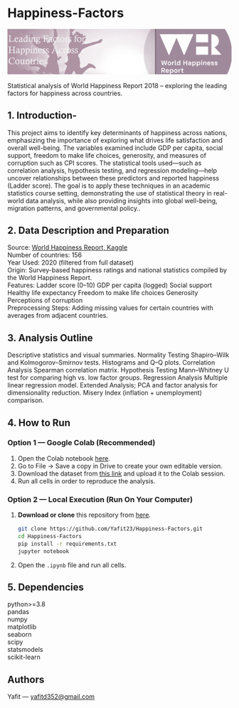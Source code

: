 # Happiness-Factors
<p align="center">
  <img src="WHR.png" alt="Leading Factors for Happiness Across Countries" width="800">
</p>

Statistical analysis of World Happiness Report 2018 – exploring the leading factors for happiness across countries.
<br>
## 1. Introduction-
This project aims to identify key determinants of happiness across nations, emphasizing the importance of exploring what drives life satisfaction and overall well-being. The variables examined include GDP per capita, social support, freedom to make life choices, generosity, and measures of corruption such as CPI scores. The statistical tools used—such as correlation analysis, hypothesis testing, and regression modeling—help uncover relationships between these predictors and reported happiness (Ladder score).
The goal is to apply these techniques in an academic statistics course setting, demonstrating the use of statistical theory in real-world data analysis, while also providing insights into global well-being, migration patterns, and governmental policy..

## 2. Data Description and Preparation <br>
Source: [World Happiness Report, Kaggle](https://www.kaggle.com/datasets/unsdsn/world-happiness)<br>
Number of countries: 156<br>
Year Used: 2020 (filtered from full dataset)<br>
Origin: Survey-based happiness ratings and national statistics compiled by the World Happiness Report.<br>
Features:
Ladder score (0–10)
GDP per capita (logged)
Social support
Healthy life expectancy
Freedom to make life choices
Generosity
Perceptions of corruption<br>
Preprocessing Steps:
Adding missing values for certain countries with averages from adjacent countries.

## 3. Analysis Outline<br>

Descriptive statistics and visual summaries.
Normality Testing
Shapiro–Wilk and Kolmogorov–Smirnov tests.
Histograms and Q–Q plots.
Correlation Analysis
Spearman correlation matrix.
Hypothesis Testing
Mann–Whitney U test for comparing high vs. low factor groups.
Regression Analysis
Multiple linear regression model.
Extended Analysis;
PCA and factor analysis for dimensionality reduction.
Misery Index (inflation + unemployment) comparison.

## 4. How to Run
### Option 1 — Google Colab (Recommended)
1. Open the Colab notebook [here](https://colab.research.google.com/drive/14bz7YD4RXYYlYRbUVWQpK0Bq6p7faByL?usp=sharing).
2. Go to File → Save a copy in Drive to create your own editable version.
3. Download the dataset from [this link](https://github.com/Yafit23/Happiness-Factors/blob/main/WH2018DATA.csv) and upload it to the Colab session.
4. Run all cells in order to reproduce the analysis.


### Option 2 — Local Execution (Run On Your Computer)
1. **Download or clone** this repository from [here](https://github.com/Yafit23/Happiness-Factors.git).

    ```bash
    git clone https://github.com/Yafit23/Happiness-Factors.git
    cd Happiness-Factors
    pip install -r requirements.txt
    jupyter notebook
    ```

2. Open the `.ipynb` file and run all cells.

## 5. Dependencies

python>=3.8<br>
pandas<br>
numpy<br>
matplotlib<br>
seaborn<br>
scipy<br>
statsmodels<br>
scikit-learn<br>

## Authors
Yafit  — <yafitd352@gmail.com>

